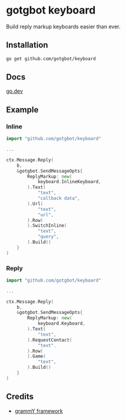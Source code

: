 # gotgbot keyboard

Build reply markup keyboards easier than ever.

## Installation

```bash
go get github.com/gotgbot/keyboard
```

## Docs

[go.dev](https://pkg.go.dev/github.com/gotgbot/keyboard)

## Example

### Inline

```go
import "github.com/gotgbot/keyboard"

...

ctx.Message.Reply(
    b,
    &gotgbot.SendMessageOpts{
        ReplyMarkup: new(
            keyboard.InlineKeyboard,
        ).Text(
            "text",
            "callback data",
        ).Url(
            "text",
            "url",
        ).Row(
        ).SwitchInline(
            "text",
            "query",
        ).Build()
    }
)
```

### Reply

```go
import "github.com/gotgbot/keyboard"

...

ctx.Message.Reply(
    b,
    &gotgbot.SendMessageOpts{
        ReplyMarkup: new(
            keyboard.Keyboard,
        ).Text(
            "text",
        ).RequestContact(
            "text".
        ).Row(
        ).Game(
            "text",
        ).Build()
    }
)
```

## Credits

- [grammY framework](https://github.com/grammyjs/grammY)
